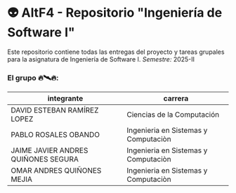 # 👽  AltF4 - Repositorio "Ingeniería de Software I"
Este repositorio contiene todas las entregas del proyecto y tareas grupales para la asignatura de Ingeniería de Software I.
*Semestre:* 2025-II

### El grupo 🔥🛰️🔥:
| integrante | carrera |
|---|---|
| DAVID ESTEBAN RAMÍREZ LOPEZ | Ciencias de la Computación |
| PABLO ROSALES OBANDO |Ingenieria en Sistemas y Computaciòn|
| JAIME JAVIER ANDRES QUIÑONES SEGURA |Ingenieria en Sistemas y Computaciòn|
| OMAR ANDRES QUIÑONES MEJIA |Ingenieria en Sistemas y Computaciòn|

